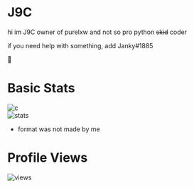 # J9C

hi im J9C owner of purelxw and not so pro python  ~~skid~~ coder


if you need help with something, add Janky#1885


🥀


# Basic Stats
![c](https://github-readme-stats.vercel.app/api/top-langs/?username=J9C&layout=compact&theme=dark) </br>
![stats](https://github-readme-stats.vercel.app/api?username=J9C&show_icons=true&theme=dark)

- format was not made by me

# Profile Views

![views](https://komarev.com/ghpvc/?username=Imaoo&label=views&color=0e75b6&style=flat)

